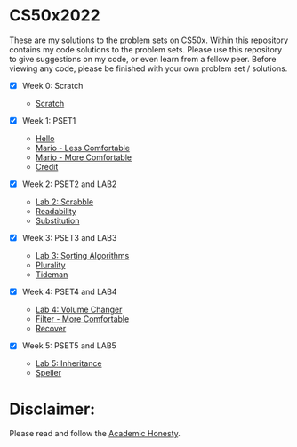 # CS50x2022
These are my solutions to the problem sets on CS50x. Within this repository contains my code solutions to the problem sets. Please use this repository to give suggestions on my code, or even learn from a fellow peer. Before viewing any code, please be finished with your own problem set / solutions.

-[x] Week 0: Scratch
  - [Scratch](https://scratch.mit.edu/projects/745392915/)

-[x] Week 1: PSET1
  - [Hello](https://github.com/clazzy0/CS50x2022/blob/main/Problem%20Set%201/hello.c)
  - [Mario - Less Comfortable](https://github.com/clazzy0/CS50x2022/blob/main/Problem%20Set%201/mario-less.c)
  - [Mario - More Comfortable](https://github.com/clazzy0/CS50x2022/blob/main/Problem%20Set%201/mario-more.c)
  - [Credit](https://github.com/clazzy0/CS50x2022/blob/main/Problem%20Set%201/credit.c)

-[x] Week 2: PSET2 and LAB2
  - [Lab 2: Scrabble](https://github.com/clazzy0/CS50x2022/blob/main/LAB2/scrabble.c)
  - [Readability](https://github.com/clazzy0/CS50x2022/blob/main/Problem%20Set%202/readability.c)
  - [Substitution](https://github.com/clazzy0/CS50x2022/blob/main/Problem%20Set%202/substitution.c)
  
-[x] Week 3: PSET3 and LAB3
  - [Lab 3: Sorting Algorithms](https://github.com/clazzy0/CS50x2022/blob/main/LAB3/answers.txt)
  - [Plurality](https://github.com/clazzy0/CS50x2022/blob/main/Problem%20Set%203/plurality.c)
  - [Tideman](https://github.com/clazzy0/CS50x2022/blob/main/Problem%20Set%203/tideman.c)
  
-[x] Week 4: PSET4 and LAB4
  - [Lab 4: Volume Changer](https://github.com/clazzy0/CS50x2022/blob/main/LAB4/volume.c)
  - [Filter - More Comfortable](https://github.com/clazzy0/CS50x2022/blob/main/Problem%20Set%204/filter-more/helpers.c)
  - [Recover](https://github.com/clazzy0/CS50x2022/blob/main/Problem%20Set%204/recover/recover.c)
  
-[x] Week 5: PSET5 and LAB5
  - [Lab 5: Inheritance](https://github.com/clazzy0/CS50x2022/blob/main/LAB5/inheritance.c)
  - [Speller](https://github.com/clazzy0/CS50x2022/blob/main/Problem%20Set%205/dictionary.c)

# Disclaimer: 
Please read and follow the [Academic Honesty](https://cs50.harvard.edu/x/2022/honesty/).
